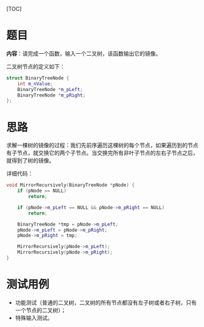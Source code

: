 [TOC]

# 题目

**内容**：请完成一个函数，输入一个二叉树，该函数输出它的镜像。

二叉树节点的定义如下：

```c++
struct BinaryTreeNode {
  	int m_nValue;
  	BinaryTreeNode *m_pLeft;
  	BinaryTreeNode *m_pRight;
};
```

# 思路

求解一棵树的镜像的过程：我们先前序遍历这棵树的每个节点，如果遍历到的节点有子节点，就交换它的两个子节点。当交换完所有非叶子节点的左右子节点之后，就得到了树的镜像。

详细代码：

``` c++
void MirrorRecursively(BinaryTreeNode *pNode) {
	if (pNode == NULL)
		return;

	if (pNode->m_pLeft == NULL && pNode->m_pRight == NULL)
		return;

	BinaryTreeNode *tmp = pNode->m_pLeft;
	pNode->m_pLeft = pNode->m_pRight;
	pNode->m_pRight = tmp;

	MirrorRecursively(pNode->m_pLeft);
	MirrorRecursively(pNode->m_pRight);
}
```

# 测试用例

* 功能测试（普通的二叉树，二叉树的所有节点都没有左子树或者右子树，只有一个节点的二叉树）；
* 特殊输入测试。